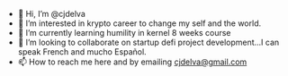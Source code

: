 - 👋 Hi, I’m @cjdelva
- 👀 I’m interested in krypto career to change my self and the world.
- 🌱 I’m currently learning humility in kernel 8 weeks course 
- 💞️ I’m looking to collaborate on startup defi project development...I can speak French and mucho Español. 
- 📫 How to reach me here and by emailing cjdelva@gmail.com 

<!---
cjdelva/cjdelva is a ✨ special ✨ repository because its `README.md` (this file) appears on your GitHub profile.
You can click the Preview link to take a look at your changes.
--->
